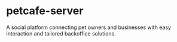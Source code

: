 # petcafe-server
A social platform connecting pet owners and businesses with easy interaction and tailored backoffice solutions.
